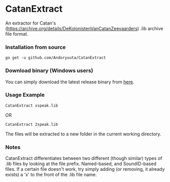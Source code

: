 # CatanExtract
An extractor for Catan's (https://archive.org/details/DeKolonistenVanCatanZeevaarders) .lib archive file format. 


### Installation from source

```
go get -u github.com/Andoryuuta/CatanExtract
```

### Download binary (Windows users)
You can simply download the latest release binary from [here](https://github.com/Andoryuuta/CatanExtract/releases).

### Usage Example
```
CatanExtract xspeak.lib
```
OR
```
CatanExtract 2speak.lib
```
The files will be extracted to a new folder in the current working directory.

### Notes
CatanExtract differentiates between two different (though similar) types of .lib files by looking at the file prefix. Named-based, and SoundID-based files. If a certain file doesn't work, try simply adding (or removing, it already exists) a 'x' to the front of the .lib file name.
